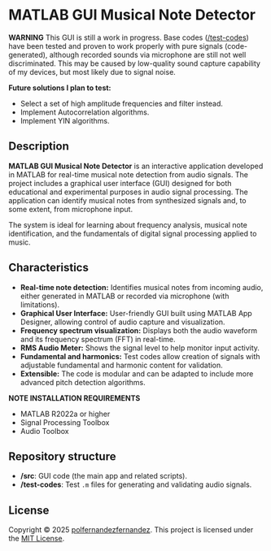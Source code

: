 # MATLAB GUI Musical Note Detector

**WARNING** This GUI is still a work in progress. Base codes ([/test-codes](./test-codes)) have been tested and proven to work properly with pure signals (code-generated), although recorded sounds via microphone are still not well discriminated. This may be caused by low-quality sound capture capability of my devices, but most likely due to signal noise.

**Future solutions I plan to test:**
- Select a set of high amplitude frequencies and filter instead.
- Implement Autocorrelation algorithms.
- Implement YIN algorithms.

## Description

**MATLAB GUI Musical Note Detector** is an interactive application developed in MATLAB for real-time musical note detection from audio signals. The project includes a graphical user interface (GUI) designed for both educational and experimental purposes in audio signal processing. The application can identify musical notes from synthesized signals and, to some extent, from microphone input.

The system is ideal for learning about frequency analysis, musical note identification, and the fundamentals of digital signal processing applied to music.

## Characteristics

- **Real-time note detection:** Identifies musical notes from incoming audio, either generated in MATLAB or recorded via microphone (with limitations).
- **Graphical User Interface:** User-friendly GUI built using MATLAB App Designer, allowing control of audio capture and visualization.
- **Frequency spectrum visualization:** Displays both the audio waveform and its frequency spectrum (FFT) in real-time.
- **RMS Audio Meter:** Shows the signal level to help monitor input activity.
- **Fundamental and harmonics:** Test codes allow creation of signals with adjustable fundamental and harmonic content for validation.
- **Extensible:** The code is modular and can be adapted to include more advanced pitch detection algorithms.

**NOTE INSTALLATION REQUIREMENTS**
- MATLAB R2022a or higher
- Signal Processing Toolbox
- Audio Toolbox

## Repository structure

- **/src**: GUI code (the main app and related scripts).
- **/test-codes**: Test `.m` files for generating and validating audio signals.

## License

Copyright © 2025 [polfernandezfernandez](https://github.com/fernandezfernandezpol). This project is licensed under the [MIT License](../LICENSE.md).